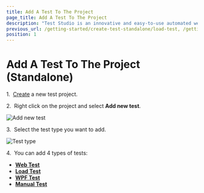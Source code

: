 ```yaml
---
title: Add A Test To The Project
page_title: Add A Test To The Project
description: "Test Studio is an innovative and easy-to-use automated web, WPF and load testing solution. Test Studio tests support essential technologies like ASP.NET AJAX, Silverlight, PHP and MVC. HTML5, Testing framework, functional testing, performance testing, load testing, exploratory testing, manual testing."
previous_url: /getting-started/create-test-standalone/load-test, /getting-started/create-test-standalone/manual-test, /getting-started/create-test-standalone/web-test
position: 1
---
```

# Add A Test To The Project (Standalone)

1.&nbsp; <a href="/getting-started/start-a-project/welcome-screen#Create-Project" target="_blank">Create</a> a new test project.

2.&nbsp; Right click on the project and select **Add new test**.

![Add new test][1]

3.&nbsp; Select the test type you want to add.

![Test type][2]

4.&nbsp; You can add 4 types of tests:

*	<a href="/getting-started/test-recording/overview" target="_blank">**Web Test**</a>
*	<a href="/features/testing-types/load-testing/Overview" target="_blank">**Load Test**</a>
*	<a href="/features/testing-types/wpf-testing/wpf-test" target="_blank">**WPF Test**</a>
*	<a href="/features/testing-types/manual-testing/overview" target="_blank">**Manual Test**</a>

[1]: /img/getting-started/create-test-standalone/overview/fig1.png
[2]: /img/getting-started/create-test-standalone/overview/fig2.png

